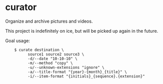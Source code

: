 # curator
Organize and archive pictures and videos.

This project is indefinitely on ice, but will be picked up again in the future.

Goal usage:
```
    $ curate destination \
          source1 source2 source3 \
          -d/--date "10-10-10" \
          -m/--method "copy" \
          -u/--unknown-extensions "ignore" \
          -a/--title-format "{year}-{month}_{title}" \
          -i/--item-format "{initials}_{sequence}.{extension}"
```
